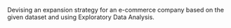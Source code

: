 Devising an expansion strategy for an e-commerce company based on the given dataset and using Exploratory Data Analysis.

